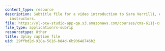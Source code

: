 ```yaml
---
content_type: resource
description: Subtitle file for a video introduction to Sara Verrilli, one of the course
  instructors.
file: https://ol-ocw-studio-app-qa.s3.amazonaws.com/courses/cms-611j-creating-video-games-fall-2014/29ffbd2d928a5816b84d6b90648746b2_bhk8Wtgpb1w.vtt
file_type: application/x-subrip
resourcetype: Other
title: 3play caption file
uid: 29ffbd2d-928a-5816-b84d-6b90648746b2
---
```

